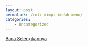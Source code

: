 ```yaml
---
layout: post
permalink: /roti-mimpi-indah-menu/
categories:
    - Uncategorized
---
```


[Baca Selengkapnya](/01)